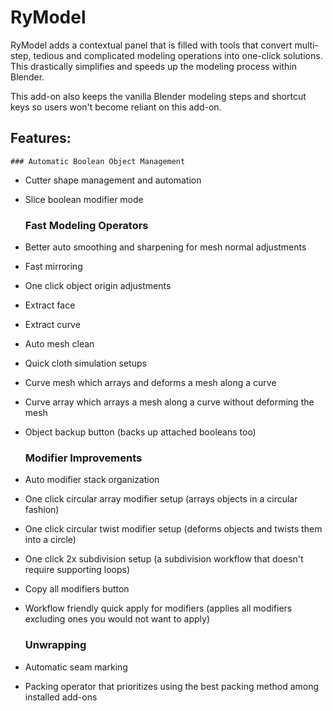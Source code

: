 # RyModel
RyModel adds a contextual panel that is filled with tools that convert multi-step, tedious and complicated modeling operations into one-click solutions. This drastically simplifies and speeds up the modeling process within Blender.

This add-on also keeps the vanilla Blender modeling steps and shortcut keys so users won't become reliant on this add-on.

## Features:

    ### Automatic Boolean Object Management
- Cutter shape management and automation
- Slice boolean modifier mode


    ### Fast Modeling Operators
- Better auto smoothing and sharpening for mesh normal adjustments
- Fast mirroring
- One click object origin adjustments
- Extract face
- Extract curve
- Auto mesh clean
- Quick cloth simulation setups
- Curve mesh which arrays and deforms a mesh along a curve
- Curve array which arrays a mesh along a curve without deforming the mesh
- Object backup button (backs up attached booleans too)


    ### Modifier Improvements
- Auto modifier stack organization
- One click circular array modifier setup (arrays objects in a circular fashion)
- One click circular twist modifier setup (deforms objects and twists them into a circle)
- One click 2x subdivision setup (a subdivision workflow that doesn't require supporting loops)
- Copy all modifiers button
- Workflow friendly quick apply for modifiers (applies all modifiers excluding ones you would not want to apply)


    ### Unwrapping
- Automatic seam marking
- Packing operator that prioritizes using the best packing method among installed add-ons

